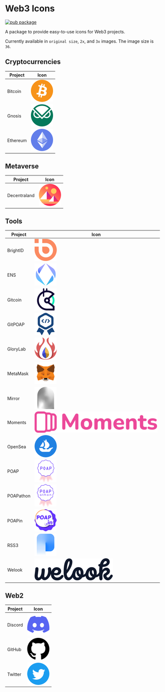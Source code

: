 # Web3 Icons

[![pub package](https://img.shields.io/pub/v/web3_icons.svg)](https://pub.dev/packages/web3_icons)

A package to provide easy-to-use icons for Web3 projects.

Currently available in `original size`, `2x`, and `3x` images. The image size is `36`.

## Cryptocurrencies

|  Project   | Icon  |
|  ----  | ----  |
| Bitcoin       | ![Bitcoin](https://github.com/glorylab/web3_icons/raw/main/icons/2.0x/ic_btc.png) |
| Gnosis        | ![Gnosis](https://github.com/glorylab/web3_icons/raw/main/icons/2.0x/ic_gnosis.png) |
| Ethereum      | ![Ethereum](https://github.com/glorylab/web3_icons/raw/main/icons/2.0x/ic_eth.png) |

## Metaverse

|  Project   | Icon  |
|  ----  | ----  |
| Decentraland  | ![Decentraland](https://github.com/glorylab/web3_icons/raw/main/icons/2.0x/ic_decentraland.png) |

## Tools
|  Project   | Icon  |
|  ----  | ----  |
| BrightID      | ![BrightID](https://github.com/glorylab/web3_icons/raw/main/icons/2.0x/ic_bright_id.png) |
| ENS           | ![ENS](https://github.com/glorylab/web3_icons/raw/main/icons/2.0x/ic_ens.png) |
| Gitcoin       | ![Gitcoin](https://github.com/glorylab/web3_icons/raw/main/icons/2.0x/ic_gitcoin.png) |
| GitPOAP       | ![GitPOAP](https://github.com/glorylab/web3_icons/raw/main/icons/2.0x/ic_gitpoap.png) |
| GloryLab      | ![GloryLab](https://github.com/glorylab/web3_icons/raw/main/icons/2.0x/ic_glory_lab.png) |
| MetaMask      | ![MetaMask](https://github.com/glorylab/web3_icons/raw/main/icons/2.0x/ic_metamask.png) |
| Mirror        | ![Mirror](https://github.com/glorylab/web3_icons/raw/main/icons/2.0x/ic_mirror.png) |
| Moments       | ![Moments](https://github.com/glorylab/web3_icons/raw/main/icons/2.0x/ic_moments.png) |
| OpenSea       | ![OpenSea](https://github.com/glorylab/web3_icons/raw/main/icons/2.0x/ic_opensea.png) |
| POAP          | ![POAP](https://github.com/glorylab/web3_icons/raw/main/icons/2.0x/ic_poap.png) |
| POAPathon     | ![POAPathon](https://github.com/glorylab/web3_icons/raw/main/icons/2.0x/ic_poapathon.png) |
| POAPin        | ![POAPin](https://github.com/glorylab/web3_icons/raw/main/icons/2.0x/ic_poapin.png) |
| RSS3          | ![RSS3](https://github.com/glorylab/web3_icons/raw/main/icons/2.0x/ic_rss3.png) |
| Welook        | ![Welook](https://github.com/glorylab/web3_icons/raw/main/icons/2.0x/ic_welook.png) |

## Web2
|  Project   | Icon  |
|  ----  | ----  |
| Discord       | ![Discord](https://github.com/glorylab/web3_icons/raw/main/icons/2.0x/ic_discord.png) |
| GitHub        | ![GitHub](https://github.com/glorylab/web3_icons/raw/main/icons/2.0x/ic_github.png) |
| Twitter       | ![Twitter](https://github.com/glorylab/web3_icons/raw/main/icons/2.0x/ic_twitter.png) |

